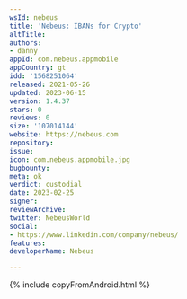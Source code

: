 ```yaml
---
wsId: nebeus
title: 'Nebeus: IBANs for Crypto'
altTitle: 
authors:
- danny
appId: com.nebeus.appmobile
appCountry: gt
idd: '1568251064'
released: 2021-05-26
updated: 2023-06-15
version: 1.4.37
stars: 0
reviews: 0
size: '107014144'
website: https://nebeus.com
repository: 
issue: 
icon: com.nebeus.appmobile.jpg
bugbounty: 
meta: ok
verdict: custodial
date: 2023-02-25
signer: 
reviewArchive: 
twitter: NebeusWorld
social:
- https://www.linkedin.com/company/nebeus/
features: 
developerName: Nebeus

---
```


{% include copyFromAndroid.html %}
